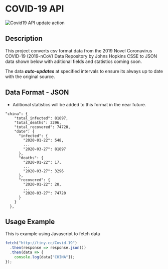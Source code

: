 # COVID-19 API
![Covid19 API update action](https://github.com/TuTomasz/Covid19-API/workflows/Covid19%20API%20update%20action/badge.svg)
## Description

This project converts csv format data from the 2019 Novel Coronavirus COVID-19 (2019-nCoV) Data Repository by Johns Hopkins CSSE to JSON data shown below with aditional fields and statistics coming soon.

The data ***auto-updates*** at specified intervals to ensure its always up to date with the original source.

## Data Format - JSON

- Aditional statistics will be added to this format in the near future.

```YML
"china": {
    "total_infected": 81897,
    "total_deaths": 3296,
    "total_recovered": 74720,
    "date": {
      "infected": {
        "2020-01-22": 548,
        ...
        "2020-03-27": 81897
      },
      "deaths": {
        "2020-01-22": 17,
        ...
        "2020-03-27": 3296
      },
      "recovered": {
        "2020-01-22": 28,
        ...
        "2020-03-27": 74720
      }
    }
  },
```

## Usage Example

This is example using Javascript to fetch data

```javascript
fetch("http://tiny.cc/Covid-19")
  .then(response => response.json())
  .then(data => {
    console.log(data["CHINA"]);
});
```
